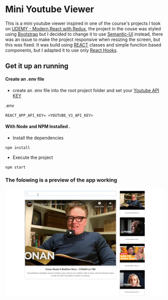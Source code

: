 # Mini Youtube Viewer

This is a mini youtube viewer inspired in one of the course's projects I took on [UDEMY - Modern React with Redux](https://www.udemy.com/course/react-redux/), the project in the couse was styled using [Bootstrap](https://getbootstrap.com/) but I decided to change it to use [Semantic-UI](https://semantic-ui.com/) instead, there was an issue to make the project responsive when resizing the screen, but this was fixed. It was build using [REACT](https://reactjs.org/) classes and simple function based components, but I adapted it to use only [React Hooks](https://reactjs.org/docs/hooks-intro.html).

## Get it up an running

#### Create an .env file

- create an .env file into the root project folder and set your [Youtube API KEY](https://developers.google.com/youtube/v3/getting-started)

.env

```
REACT_APP_API_KEY= <YOUTUBE_V3_API_KEY>
```

#### With Node and NPM Installed .

- Install the dependencies

```bash
npm install
```

- Execute the project
```bash
npm start
```


### The folowing is a preview of the app working


![map_sample](resources/miniyoutubeviewer.gif)

